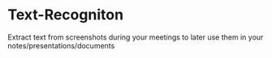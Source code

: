 # Text-Recogniton
Extract text from screenshots during your meetings to later use them in your notes/presentations/documents
